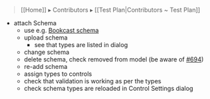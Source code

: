 > [[Home]] ▸ Contributors ▸ [[Test Plan|Contributors ~ Test Plan]]

- attach Schema
    - use e.g. [Bookcast schema](https://github.com/orbeon/orbeon-forms/blob/master/src/resources/apps/xforms-bookcast/schema.xsd)
    - upload schema
        - see that types are listed in dialog
    - change schema
    - delete schema, check removed from model (be aware of [#694][2])
    - re-add schema
    - assign types to controls
    - check that validation is working as per the types
    - check schema types are reloaded in Control Settings dialog

[2]: https://github.com/orbeon/orbeon-forms/issues/694